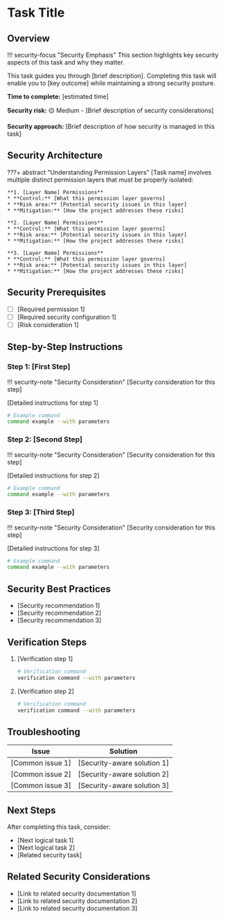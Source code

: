 # Task Title

## Overview

!!! security-focus "Security Emphasis"
    This section highlights key security aspects of this task and why they matter.

This task guides you through [brief description]. Completing this task will enable you to [key outcome] while maintaining a strong security posture.

**Time to complete:** [estimated time]

**Security risk:** 🟡 Medium - [Brief description of security considerations]

**Security approach:** [Brief description of how security is managed in this task]

## Security Architecture

???+ abstract "Understanding Permission Layers"
    [Task name] involves multiple distinct permission layers that must be properly isolated:

    **1. [Layer Name] Permissions**
    * **Control:** [What this permission layer governs]
    * **Risk area:** [Potential security issues in this layer]
    * **Mitigation:** [How the project addresses these risks]
    
    **2. [Layer Name] Permissions**
    * **Control:** [What this permission layer governs] 
    * **Risk area:** [Potential security issues in this layer]
    * **Mitigation:** [How the project addresses these risks]
    
    **3. [Layer Name] Permissions**
    * **Control:** [What this permission layer governs]
    * **Risk area:** [Potential security issues in this layer]
    * **Mitigation:** [How the project addresses these risks]

## Security Prerequisites

- [ ] [Required permission 1]
- [ ] [Required security configuration 1]
- [ ] [Risk consideration 1]

## Step-by-Step Instructions

### Step 1: [First Step]

!!! security-note "Security Consideration"
    [Security consideration for this step]

[Detailed instructions for step 1]

```bash
# Example command
command example --with parameters
```

### Step 2: [Second Step]

!!! security-note "Security Consideration"
    [Security consideration for this step]

[Detailed instructions for step 2]

```bash
# Example command
command example --with parameters
```

### Step 3: [Third Step]

!!! security-note "Security Consideration"
    [Security consideration for this step]

[Detailed instructions for step 3]

```bash
# Example command
command example --with parameters
```

## Security Best Practices

- [Security recommendation 1]
- [Security recommendation 2]
- [Security recommendation 3]

## Verification Steps

1. [Verification step 1]

   ```bash
   # Verification command
   verification command --with parameters
   ```

2. [Verification step 2]

   ```bash
   # Verification command
   verification command --with parameters
   ```

## Troubleshooting

| Issue | Solution |
|-------|----------|
| [Common issue 1] | [Security-aware solution 1] |
| [Common issue 2] | [Security-aware solution 2] |
| [Common issue 3] | [Security-aware solution 3] |

## Next Steps

After completing this task, consider:

- [Next logical task 1]
- [Next logical task 2]
- [Related security task]

## Related Security Considerations

- [Link to related security documentation 1]
- [Link to related security documentation 2]
- [Link to related security documentation 3]
